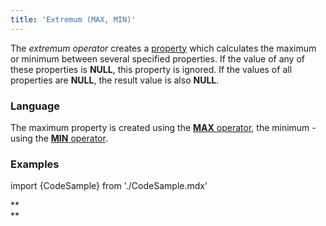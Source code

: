 ```yaml
---
title: 'Extremum (MAX, MIN)'
---
```


The *extremum operator* creates a [property](Properties.md) which calculates the maximum or minimum between several specified properties. If the value of any of these properties is **NULL**, this property is ignored. If the values of all properties are **NULL**, the result value is also **NULL**.

### Language

The maximum property is created using the [**MAX** operator](MAX_operator.md), the minimum - using the [**MIN** operator](MIN_operator.md).

### Examples

import {CodeSample} from './CodeSample.mdx'

<CodeSample url="http://documentation.lsfusion.org:5000/sample?file=OperatorPropertySample&block=max"/>


<CodeSample url="http://documentation.lsfusion.org:5000/sample?file=OperatorPropertySample&block=min"/>

**  
**
